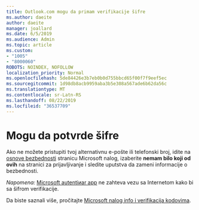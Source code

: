 ```yaml
---
title: Outlook.com mogu da primam verifikacije šifre
ms.author: daeite
author: daeite
manager: joallard
ms.date: 6/5/2019
ms.audience: Admin
ms.topic: article
ms.custom:
- "1005"
- "8000060"
ROBOTS: NOINDEX, NOFOLLOW
localization_priority: Normal
ms.openlocfilehash: 5de84426e3b7eb0b0d755bbcd65f00f7f9eef5ec
ms.sourcegitcommit: 1d98db8acb9959aba3b5e308a567ade6b62da56c
ms.translationtype: MT
ms.contentlocale: sr-Latn-RS
ms.lasthandoff: 08/22/2019
ms.locfileid: "36537709"
---
```

# <a name="cant-get-verification-codes"></a>Mogu da potvrde šifre

Ako ne možete pristupiti tvoj alternativnu e-pošte ili telefonski broj, idite na [osnove bezbednosti](https://account.microsoft.com/security) stranicu Microsoft nalog, izaberite **nemam bilo koji od ovih** na stranici za prijavljivanje i sledite uputstva da zameni informacije o bezbednosti.

*Napomena:* [Microsoft autentiиar app](https://go.microsoft.com/fwlink/?linkid=2016117) ne zahteva vezu sa Internetom kako bi sa šifrom verifikacije.

Da biste saznali više, pročitajte [Microsoft nalog info i verifikacija kodovima](https://support.microsoft.com/help/12428/).